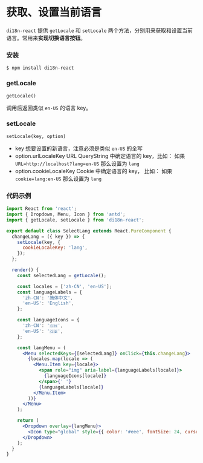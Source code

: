 # 获取、设置当前语言

`di18n-react` 提供 `getLocale` 和 `setLocale` 两个方法，分别用来获取和设置当前语言。常用来**实现切换语言按钮**。

### 安装

```shell
$ npm install di18n-react
```
### getLocale

`getLocale()`

调用后返回类似  `en-US` 的语言 key。

### setLocale

`setLocale(key, option)` 

- key 想要设置的新语言，注意必须是类似 `en-US` 的全写
- option.urlLocaleKey URL QueryString 中确定语言的 key，比如： 如果 `URL=http://localhost?lang=en-US` 那么设置为 `lang`
- option.cookieLocaleKey Cookie 中确定语言的 key， 比如： 如果 `cookie=lang:en-US` 那么设置为 `lang`

### 代码示例

```jsx
import React from 'react';
import { Dropdown, Menu, Icon } from 'antd';
import { getLocale, setLocale } from 'di18n-react';

export default class SelectLang extends React.PureComponent {
  changeLang = ({ key }) => {
    setLocale(key, {
      cookieLocaleKey: 'lang',
    });
  };

  render() {
    const selectedLang = getLocale();

    const locales = ['zh-CN', 'en-US'];
    const languageLabels = {
      'zh-CN': '简体中文',
      'en-US': 'English',
    };

    const languageIcons = {
      'zh-CN': '🇨🇳',
      'en-US': '🇬🇧',
    };

    const langMenu = (
      <Menu selectedKeys={[selectedLang]} onClick={this.changeLang}>
        {locales.map(locale => (
          <Menu.Item key={locale}>
            <span role="img" aria-label={languageLabels[locale]}>
              {languageIcons[locale]}
            </span>{' '}
            {languageLabels[locale]}
          </Menu.Item>
        ))}
      </Menu>
    );

    return (
      <Dropdown overlay={langMenu}>
        <Icon type="global" style={{ color: '#eee', fontSize: 24, cursor: 'pointer' }} />
      </Dropdown>
    );
  }
}

```
